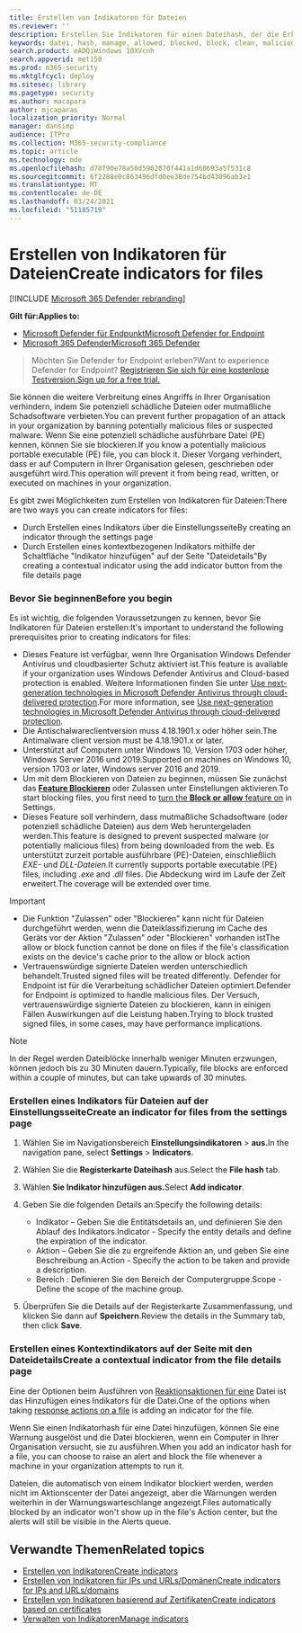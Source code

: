 ```yaml
---
title: Erstellen von Indikatoren für Dateien
ms.reviewer: ''
description: Erstellen Sie Indikatoren für einen Dateihash, der die Erkennung, Verhinderung und den Ausschluss von Entitäten definiert.
keywords: datei, hash, manage, allowed, blocked, block, clean, malicious, file hash, ip address, urls, domain
search.product: eADQiWindows 10XVcnh
search.appverid: met150
ms.prod: m365-security
ms.mktglfcycl: deploy
ms.sitesec: library
ms.pagetype: security
ms.author: macapara
author: mjcaparas
localization_priority: Normal
manager: dansimp
audience: ITPro
ms.collection: M365-security-compliance
ms.topic: article
ms.technology: mde
ms.openlocfilehash: d78f90e78a50d5902070f441a1d60693a5f531c8
ms.sourcegitcommit: 6f2288e0c863496dfd0ee38de754bd43096ab3e1
ms.translationtype: MT
ms.contentlocale: de-DE
ms.lasthandoff: 03/24/2021
ms.locfileid: "51185719"
---
```

# <a name="create-indicators-for-files"></a><span data-ttu-id="8222b-104">Erstellen von Indikatoren für Dateien</span><span class="sxs-lookup"><span data-stu-id="8222b-104">Create indicators for files</span></span>

[!INCLUDE [Microsoft 365 Defender rebranding](../../includes/microsoft-defender.md)]


<span data-ttu-id="8222b-105">**Gilt für:**</span><span class="sxs-lookup"><span data-stu-id="8222b-105">**Applies to:**</span></span>
- [<span data-ttu-id="8222b-106">Microsoft Defender für Endpunkt</span><span class="sxs-lookup"><span data-stu-id="8222b-106">Microsoft Defender for Endpoint</span></span>](https://go.microsoft.com/fwlink/p/?linkid=2154037)
- [<span data-ttu-id="8222b-107">Microsoft 365 Defender</span><span class="sxs-lookup"><span data-stu-id="8222b-107">Microsoft 365 Defender</span></span>](https://go.microsoft.com/fwlink/?linkid=2118804)



><span data-ttu-id="8222b-108">Möchten Sie Defender for Endpoint erleben?</span><span class="sxs-lookup"><span data-stu-id="8222b-108">Want to experience Defender for Endpoint?</span></span> [<span data-ttu-id="8222b-109">Registrieren Sie sich für eine kostenlose Testversion.</span><span class="sxs-lookup"><span data-stu-id="8222b-109">Sign up for a free trial.</span></span>](https://www.microsoft.com/en-us/WindowsForBusiness/windows-atp?ocid=docs-wdatp-automationexclusionlist-abovefoldlink)

<span data-ttu-id="8222b-110">Sie können die weitere Verbreitung eines Angriffs in Ihrer Organisation verhindern, indem Sie potenziell schädliche Dateien oder mutmaßliche Schadsoftware verbieten.</span><span class="sxs-lookup"><span data-stu-id="8222b-110">You can prevent further propagation of an attack in your organization by banning potentially malicious files or suspected malware.</span></span> <span data-ttu-id="8222b-111">Wenn Sie eine potenziell schädliche ausführbare Datei (PE) kennen, können Sie sie blockieren.</span><span class="sxs-lookup"><span data-stu-id="8222b-111">If you know a potentially malicious portable executable (PE) file, you can block it.</span></span> <span data-ttu-id="8222b-112">Dieser Vorgang verhindert, dass er auf Computern in Ihrer Organisation gelesen, geschrieben oder ausgeführt wird.</span><span class="sxs-lookup"><span data-stu-id="8222b-112">This operation will prevent it from being read, written, or executed on machines in your organization.</span></span>

<span data-ttu-id="8222b-113">Es gibt zwei Möglichkeiten zum Erstellen von Indikatoren für Dateien:</span><span class="sxs-lookup"><span data-stu-id="8222b-113">There are two ways you can create indicators for files:</span></span>
- <span data-ttu-id="8222b-114">Durch Erstellen eines Indikators über die Einstellungsseite</span><span class="sxs-lookup"><span data-stu-id="8222b-114">By creating an indicator through the settings page</span></span>
- <span data-ttu-id="8222b-115">Durch Erstellen eines kontextbezogenen Indikators mithilfe der Schaltfläche "Indikator hinzufügen" auf der Seite "Dateidetails"</span><span class="sxs-lookup"><span data-stu-id="8222b-115">By creating a contextual indicator using the add indicator button from the file details page</span></span>

### <a name="before-you-begin"></a><span data-ttu-id="8222b-116">Bevor Sie beginnen</span><span class="sxs-lookup"><span data-stu-id="8222b-116">Before you begin</span></span>
<span data-ttu-id="8222b-117">Es ist wichtig, die folgenden Voraussetzungen zu kennen, bevor Sie Indikatoren für Dateien erstellen:</span><span class="sxs-lookup"><span data-stu-id="8222b-117">It's important to understand the following prerequisites prior to creating indicators for files:</span></span>

- <span data-ttu-id="8222b-118">Dieses Feature ist verfügbar, wenn Ihre Organisation Windows Defender Antivirus und cloudbasierter Schutz aktiviert ist.</span><span class="sxs-lookup"><span data-stu-id="8222b-118">This feature is available if your organization uses Windows Defender Antivirus and Cloud-based protection is enabled.</span></span> <span data-ttu-id="8222b-119">Weitere Informationen finden Sie unter [Use next-generation technologies in Microsoft Defender Antivirus through cloud-delivered protection](https://docs.microsoft.com/windows/security/threat-protection/microsoft-defender-antivirus/utilize-microsoft-cloud-protection-microsoft-defender-antivirus).</span><span class="sxs-lookup"><span data-stu-id="8222b-119">For more information, see [Use next-generation technologies in Microsoft Defender Antivirus through cloud-delivered protection](https://docs.microsoft.com/windows/security/threat-protection/microsoft-defender-antivirus/utilize-microsoft-cloud-protection-microsoft-defender-antivirus).</span></span>
- <span data-ttu-id="8222b-120">Die Antischalwareclientversion muss 4.18.1901.x oder höher sein.</span><span class="sxs-lookup"><span data-stu-id="8222b-120">The Antimalware client version must be 4.18.1901.x or later.</span></span>
- <span data-ttu-id="8222b-121">Unterstützt auf Computern unter Windows 10, Version 1703 oder höher, Windows Server 2016 und 2019.</span><span class="sxs-lookup"><span data-stu-id="8222b-121">Supported on machines on Windows 10, version 1703 or later, Windows server 2016 and 2019.</span></span>
- <span data-ttu-id="8222b-122">Um mit dem Blockieren von Dateien zu beginnen, müssen Sie zunächst das [ **Feature Blockieren**](advanced-features.md) oder Zulassen unter Einstellungen aktivieren.</span><span class="sxs-lookup"><span data-stu-id="8222b-122">To start blocking files, you first need to [turn the **Block or allow** feature on](advanced-features.md) in Settings.</span></span>
- <span data-ttu-id="8222b-123">Dieses Feature soll verhindern, dass mutmaßliche Schadsoftware (oder potenziell schädliche Dateien) aus dem Web heruntergeladen werden.</span><span class="sxs-lookup"><span data-stu-id="8222b-123">This feature is designed to prevent suspected malware (or potentially malicious files) from being downloaded from the web.</span></span> <span data-ttu-id="8222b-124">Es unterstützt zurzeit portable ausführbare (PE)-Dateien, einschließlich _EXE-_ und _DLL-Dateien._</span><span class="sxs-lookup"><span data-stu-id="8222b-124">It currently supports portable executable (PE) files, including _.exe_ and _.dll_ files.</span></span> <span data-ttu-id="8222b-125">Die Abdeckung wird im Laufe der Zeit erweitert.</span><span class="sxs-lookup"><span data-stu-id="8222b-125">The coverage will be extended over time.</span></span>

>[!IMPORTANT]
>- <span data-ttu-id="8222b-126">Die Funktion "Zulassen" oder "Blockieren" kann nicht für Dateien durchgeführt werden, wenn die Dateiklassifizierung im Cache des Geräts vor der Aktion "Zulassen" oder "Blockieren" vorhanden ist</span><span class="sxs-lookup"><span data-stu-id="8222b-126">The allow or block function cannot be done on files if the file's classification exists on the device's cache prior to the allow or block action</span></span> 
>- <span data-ttu-id="8222b-127">Vertrauenswürdige signierte Dateien werden unterschiedlich behandelt.</span><span class="sxs-lookup"><span data-stu-id="8222b-127">Trusted signed files will be treated differently.</span></span> <span data-ttu-id="8222b-128">Defender for Endpoint ist für die Verarbeitung schädlicher Dateien optimiert.</span><span class="sxs-lookup"><span data-stu-id="8222b-128">Defender for Endpoint is optimized to handle malicious files.</span></span> <span data-ttu-id="8222b-129">Der Versuch, vertrauenswürdige signierte Dateien zu blockieren, kann in einigen Fällen Auswirkungen auf die Leistung haben.</span><span class="sxs-lookup"><span data-stu-id="8222b-129">Trying to block trusted signed files, in some cases, may have performance implications.</span></span>

 
>[!NOTE]
><span data-ttu-id="8222b-130">In der Regel werden Dateiblöcke innerhalb weniger Minuten erzwungen, können jedoch bis zu 30 Minuten dauern.</span><span class="sxs-lookup"><span data-stu-id="8222b-130">Typically, file blocks are enforced within a couple of minutes, but can take upwards of 30 minutes.</span></span>

### <a name="create-an-indicator-for-files-from-the-settings-page"></a><span data-ttu-id="8222b-131">Erstellen eines Indikators für Dateien auf der Einstellungsseite</span><span class="sxs-lookup"><span data-stu-id="8222b-131">Create an indicator for files from the settings page</span></span>

1. <span data-ttu-id="8222b-132">Wählen Sie im Navigationsbereich **Einstellungsindikatoren**  >  **aus.**</span><span class="sxs-lookup"><span data-stu-id="8222b-132">In the navigation pane, select **Settings** > **Indicators**.</span></span>  

2. <span data-ttu-id="8222b-133">Wählen Sie die **Registerkarte Dateihash** aus.</span><span class="sxs-lookup"><span data-stu-id="8222b-133">Select the **File hash** tab.</span></span>

3. <span data-ttu-id="8222b-134">Wählen **Sie Indikator hinzufügen aus.**</span><span class="sxs-lookup"><span data-stu-id="8222b-134">Select **Add indicator**.</span></span>

4. <span data-ttu-id="8222b-135">Geben Sie die folgenden Details an:</span><span class="sxs-lookup"><span data-stu-id="8222b-135">Specify the following details:</span></span>
   - <span data-ttu-id="8222b-136">Indikator – Geben Sie die Entitätsdetails an, und definieren Sie den Ablauf des Indikators.</span><span class="sxs-lookup"><span data-stu-id="8222b-136">Indicator - Specify the entity details and define the expiration of the indicator.</span></span>
   - <span data-ttu-id="8222b-137">Aktion – Geben Sie die zu ergreifende Aktion an, und geben Sie eine Beschreibung an.</span><span class="sxs-lookup"><span data-stu-id="8222b-137">Action - Specify the action to be taken and provide a description.</span></span>
   - <span data-ttu-id="8222b-138">Bereich : Definieren Sie den Bereich der Computergruppe.</span><span class="sxs-lookup"><span data-stu-id="8222b-138">Scope - Define the scope of the machine group.</span></span>

5. <span data-ttu-id="8222b-139">Überprüfen Sie die Details auf der Registerkarte Zusammenfassung, und klicken Sie dann auf **Speichern**.</span><span class="sxs-lookup"><span data-stu-id="8222b-139">Review the details in the Summary tab, then click **Save**.</span></span>

### <a name="create-a-contextual-indicator-from-the-file-details-page"></a><span data-ttu-id="8222b-140">Erstellen eines Kontextindikators auf der Seite mit den Dateidetails</span><span class="sxs-lookup"><span data-stu-id="8222b-140">Create a contextual indicator from the file details page</span></span>
<span data-ttu-id="8222b-141">Eine der Optionen beim Ausführen von [Reaktionsaktionen für eine](respond-file-alerts.md) Datei ist das Hinzufügen eines Indikators für die Datei.</span><span class="sxs-lookup"><span data-stu-id="8222b-141">One of the options when taking [response actions on a file](respond-file-alerts.md) is adding an indicator for the file.</span></span> 

<span data-ttu-id="8222b-142">Wenn Sie einen Indikatorhash für eine Datei hinzufügen, können Sie eine Warnung ausgelöst und die Datei blockieren, wenn ein Computer in Ihrer Organisation versucht, sie zu ausführen.</span><span class="sxs-lookup"><span data-stu-id="8222b-142">When you add an indicator hash for a file, you can choose to raise an alert and block the file whenever a machine in your organization attempts to run it.</span></span>

<span data-ttu-id="8222b-143">Dateien, die automatisch von einem Indikator blockiert werden, werden nicht im Aktionscenter der Datei angezeigt, aber die Warnungen werden weiterhin in der Warnungswarteschlange angezeigt.</span><span class="sxs-lookup"><span data-stu-id="8222b-143">Files automatically blocked by an indicator won't show up in the file's Action center, but the alerts will still be visible in the Alerts queue.</span></span>


## <a name="related-topics"></a><span data-ttu-id="8222b-144">Verwandte Themen</span><span class="sxs-lookup"><span data-stu-id="8222b-144">Related topics</span></span>
- [<span data-ttu-id="8222b-145">Erstellen von Indikatoren</span><span class="sxs-lookup"><span data-stu-id="8222b-145">Create indicators</span></span>](manage-indicators.md)
- [<span data-ttu-id="8222b-146">Erstellen von Indikatoren für IPs und URLs/Domänen</span><span class="sxs-lookup"><span data-stu-id="8222b-146">Create indicators for IPs and URLs/domains</span></span>](indicator-ip-domain.md)
- [<span data-ttu-id="8222b-147">Erstellen von Indikatoren basierend auf Zertifikaten</span><span class="sxs-lookup"><span data-stu-id="8222b-147">Create indicators based on certificates</span></span>](indicator-certificates.md)
- [<span data-ttu-id="8222b-148">Verwalten von Indikatoren</span><span class="sxs-lookup"><span data-stu-id="8222b-148">Manage indicators</span></span>](indicator-manage.md)
